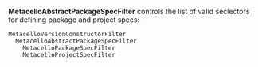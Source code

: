 **MetacelloAbstractPackageSpecFilter** controls the list of valid seclectors for defining package and project specs:

```
MetacelloVersionConstructorFilter
  MetacelloAbstractPackageSpecFilter
    MetacelloPackageSpecFilter
    MetacelloProjectSpecFilter
```